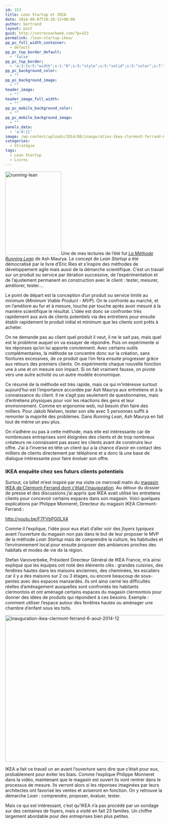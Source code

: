 ```yaml
---
id: 153
title: Lean Startup et IKEA
date: 2014-08-07T10:20:12+00:00
author: bertrand
layout: post
guid: http://votrecoachweb.com/?p=153
permalink: /lean-startup-ikea/
pp_pc_full_width_container:
  - default
pp_pc_top_border_default:
  - 'false'
pp_pc_top_border:
  - 'a:3:{s:5:"width";s:1:"0";s:5:"style";s:5:"solid";s:5:"color";s:7:"#000000";}'
pp_pc_background_color:
  - ""
pp_pc_background_image:
  - ""
header_image:
  - ""
header_image_full_width:
  - ""
pp_pc_mobile_background_color:
  - ""
pp_pc_mobile_background_image:
  - ""
panels_data:
  - 'a:0:{}'
image: /wp-content/uploads/2014/08/inauguration-ikea-clermont-ferrand-6-aout-2014-12.jpg
categories:
  - Stratégie
tags:
  - Lean Startup
  - Livres
---
```

<img class="alignright wp-image-155 " src="http://votrecoachweb.com/wp-content/uploads/2014/08/running-lean.jpg" alt="running-lean" width="178" height="265" />Une de mes lectures de l’été fut <em><a href="http://www.diateino.com/fr/95-la-methode-running-lean-9782354561239.html">La Méthode Running Lean</a></em> de Ash Maurya. Le concept de <em>Lean Startup</em> a été démocratisé par le livre d’Eric Ries et s’inspire des méthodes de développement agile mais aussi de la démarche scientifique. C’est un travail sur un produit ou service par itération successive, de l’expérimentation et de l’ajustement permanent en construction avec le client : tester, mesurer, améliorer, tester….

Le point de départ est la conception d’un produit ou service limité au minimum (<em>Minimum Viable Product - MVP</em>). On le confronte au marché, et on l’améliore au fur et à mesure, touche par touche après avoir mesuré à la manière scientifique le résultat. L’idée est donc se confronter très rapidement aux avis de clients potentiels via des entretiens pour ensuite établir rapidement le produit initial et minimum que les clients sont prêts à acheter.

On ne demande pas au client quel produit il veut, il ne le sait pas, mais quel est le problème auquel on va essayer de répondre. Puis on expérimente si les réponses qu’on lui apporte conviennent. Avec certains outils complémentaires, la méthode se concentre donc sur la création, sans fioritures excessives, de ce produit que l’on fera ensuite progresser grâce aux retours des premiers clients. On expérimente chaque nouvelle fonction une à une et on mesure son impact. Si on fait vraiment fausse, on pivote vers une autre activité ou un autre modèle économique.

Ce résumé de la méthode est très rapide, mais ce qui m’intéresse surtout aujourd’hui est l’importance accordée par Ash Maurya aux entretiens et à la connaissance du client. Il ne s’agit pas seulement de questionnaires, mais d’entretiens physiques pour voir les réactions des gens et leur environnement. Comme en ergonomie web, nul besoin d’en faire des milliers. Pour Jakob Nielsen, tester son site avec 5 personnes suffit à remonter la majorité des problèmes. Dans <em>Running Lean</em>, Ash Maurya en fait tout de même un peu plus.

On n’adhère ou pas à cette méthode, mais elle est intéressante car de nombreuses entreprises sont éloignées des clients et de trop nombreux créateurs ne connaissent pas assez les clients avant de construire leur offre. J’ai à l’inverse en tête un client qui a la chance d’avoir en contact des milliers de clients directement par téléphone et a donc là une base de dialogue intéressante pour faire évoluer son offre.
<h3>IKEA enquête chez ses futurs clients potentiels</h3>
Surtout, ce billet m’est inspiré par ma visite ce mercredi matin du <a href="http://www.cyberbougnat.net/actus/ouverture-ikea-clermont-ferrand-ouvert-mercredi-6-aout-2014,8541.html">magasin IKEA de Clermont-Ferrand dont c’était l’inauguration</a>. Au détour du dossier de presse et des discussions j’ai appris que IKEA avait utilisé les entretiens clients pour concevoir certains espaces dans son magasin. Voici quelques explications par Philippe Monneret, Directeur du magasin IKEA Clermont-Ferrand :

http://youtu.be/F7FVbPG0LX4

Comme il l’explique, l’idée pour eux était d’aller voir des <em>foyers typiques</em> avant l’ouverture du magasin non pas dans le but de leur proposer le MVP de la méthode <em>Lean Startup</em> mais de comprendre la culture, les habitudes et l’environnement local pour ensuite proposer des ambiances proches des habitats et modes de vie de la région.

Stefan Vanoverbeke, Président Directeur Général de IKEA France, m’a ainsi expliqué que les équipes ont noté des éléments clés : grandes cuisines, des fenêtres hautes dans les maisons anciennes, des cheminées, les escaliers car il y a des maisons sur 2 ou 3 étages, ou encore beaucoup de sous-pentes avec des espaces mansardés. Ils ont ainsi cerné les difficultés réelles d’aménagement auxquelles sont confrontés les habitants clermontois et ont aménagé certains espaces du magasin clermontois pour donner des idées de produits qui répondent à ces besoins. Exemple : comment utiliser l’espace autour des fenêtres hautes ou aménager une chambre d’enfant sous les toits.

<img class="alignnone wp-image-157 size-medium" src="http://votrecoachweb.com/wp-content/uploads/2014/08/inauguration-ikea-clermont-ferrand-6-aout-2014-12-700x466.jpg" alt="inauguration-ikea-clermont-ferrand-6-aout-2014-12" width="700" height="466" />

IKEA a fait ce travail un an avant l’ouverture sans dire que c’était pour eux, probablement pour éviter les biais. Comme l’explique Philippe Monneret dans la vidéo, maintenant que le magasin est ouvert ils vont rentrer dans le processus de mesure. Ils verront alors si les réponses imaginées par leurs architectes ont favorisé les ventes et aviseront en fonction. On y retrouve la démarche <em>Lean</em> : comprendre, proposer, évaluer, tester.

Mais ce qui est intéressant, c’est qu’IKEA n’a pas procédé par un sondage sur des centaines de foyers, mais a visité en fait 23 familles. Un chiffre largement abordable pour des entreprises bien plus petites.